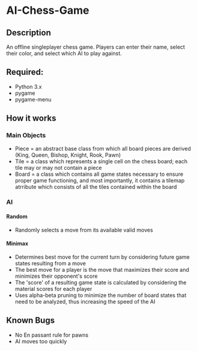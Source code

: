 # AI-Chess-Game

## Description
An offline singleplayer chess game. Players can enter their name, select their color, and select which AI to play against.

## Required:
- Python 3.x
- pygame
- pygame-menu

## How it works
### Main Objects
- Piece = an abstract base class from which all board pieces are derived (King, Queen, Bishop, Knight, Rook, Pawn)
- Tile = a class which represents a single cell on the chess board; each tile may or may not contain a piece
- Board = a class which contains all game states necessary to ensure proper game functioning, and most importantly, it contains a tilemap atrribute which consists of all the tiles contained within the board

### AI
#### Random
- Randomly selects a move from its available valid moves
#### Minimax
- Determines best move for the current turn by considering future game states resulting from a move
- The best move for a player is the move that maximizes their score and minimizes their opponent's score
- The 'score' of a resulting game state is calculated by considering the material scores for each player
- Uses alpha-beta pruning to minimize the number of board states that need to be analyzed, thus increasing the speed of the AI

## Known Bugs
- No En passant rule for pawns
- AI moves too quickly
